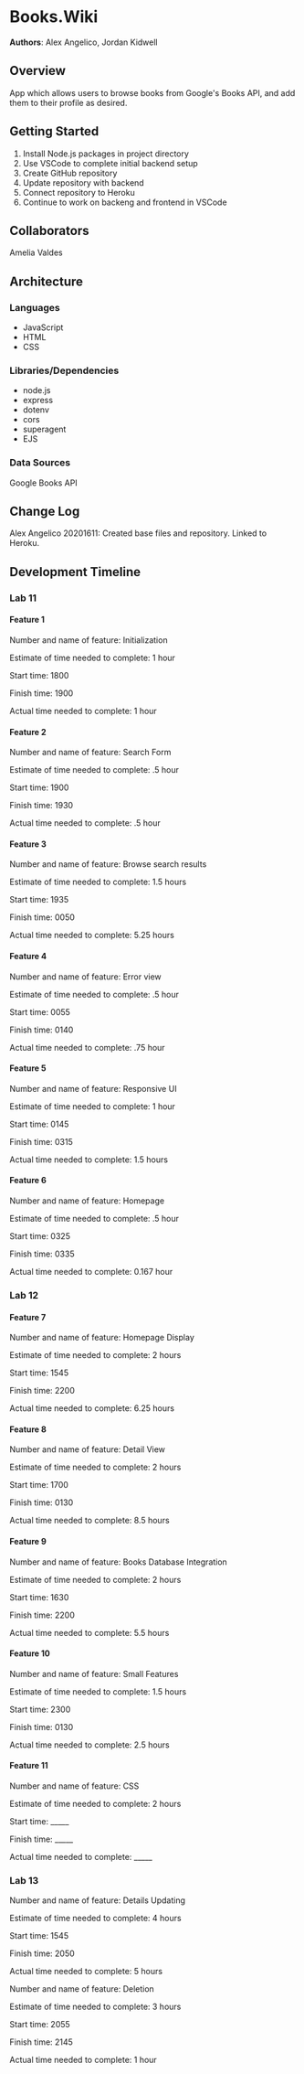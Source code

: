 # Books.Wiki

**Authors**: Alex Angelico, Jordan Kidwell

## Overview

App which allows users to browse books from Google's Books API, and add them to their profile as desired.

## Getting Started

1. Install Node.js packages in project directory
2. Use VSCode to complete initial backend setup
3. Create GitHub repository
4. Update repository with backend
5. Connect repository to Heroku
6. Continue to work on backeng and frontend in VSCode

## Collaborators

Amelia Valdes

## Architecture

### Languages

- JavaScript
- HTML
- CSS

### Libraries/Dependencies

- node.js
- express
- dotenv
- cors
- superagent
- EJS

### Data Sources

Google Books API

## Change Log

Alex Angelico 20201611: Created base files and repository. Linked to Heroku.

## Development Timeline

### Lab 11

#### Feature 1

Number and name of feature: Initialization

Estimate of time needed to complete: 1 hour

Start time: 1800

Finish time: 1900

Actual time needed to complete: 1 hour

#### Feature 2

Number and name of feature: Search Form

Estimate of time needed to complete: .5 hour

Start time: 1900

Finish time: 1930

Actual time needed to complete: .5 hour

#### Feature 3

Number and name of feature: Browse search results

Estimate of time needed to complete: 1.5 hours

Start time: 1935

Finish time: 0050

Actual time needed to complete: 5.25 hours

#### Feature 4

Number and name of feature: Error view

Estimate of time needed to complete: .5 hour

Start time: 0055

Finish time: 0140

Actual time needed to complete: .75 hour

#### Feature 5

Number and name of feature: Responsive UI

Estimate of time needed to complete: 1 hour

Start time: 0145

Finish time: 0315

Actual time needed to complete: 1.5 hours

#### Feature 6

Number and name of feature: Homepage

Estimate of time needed to complete: .5 hour

Start time: 0325

Finish time: 0335

Actual time needed to complete: 0.167 hour

### Lab 12

#### Feature 7

Number and name of feature: Homepage Display

Estimate of time needed to complete: 2 hours

Start time: 1545

Finish time: 2200

Actual time needed to complete: 6.25 hours

#### Feature 8

Number and name of feature: Detail View

Estimate of time needed to complete: 2 hours

Start time: 1700

Finish time: 0130

Actual time needed to complete: 8.5 hours

#### Feature 9

Number and name of feature: Books Database Integration

Estimate of time needed to complete: 2 hours

Start time: 1630

Finish time: 2200

Actual time needed to complete: 5.5 hours

#### Feature 10

Number and name of feature: Small Features

Estimate of time needed to complete: 1.5 hours

Start time: 2300

Finish time: 0130

Actual time needed to complete: 2.5 hours

#### Feature 11

Number and name of feature: CSS

Estimate of time needed to complete: 2 hours

Start time: _____

Finish time: _____

Actual time needed to complete: _____

### Lab 13

Number and name of feature: Details Updating

Estimate of time needed to complete: 4 hours

Start time: 1545

Finish time: 2050

Actual time needed to complete: 5 hours

Number and name of feature: Deletion

Estimate of time needed to complete: 3 hours

Start time: 2055

Finish time: 2145

Actual time needed to complete: 1 hour